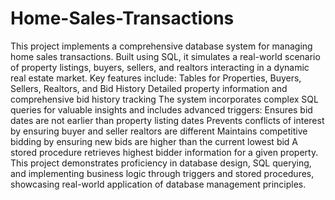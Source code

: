 # Home-Sales-Transactions
This project implements a comprehensive database system for managing home sales transactions. Built using SQL, it simulates a real-world scenario of property listings, buyers, sellers, and realtors interacting in a dynamic real estate market.
Key features include:
Tables for Properties, Buyers, Sellers, Realtors, and Bid History
Detailed property information and comprehensive bid history tracking
The system incorporates complex SQL queries for valuable insights and includes advanced triggers:
Ensures bid dates are not earlier than property listing dates
Prevents conflicts of interest by ensuring buyer and seller realtors are different
Maintains competitive bidding by ensuring new bids are higher than the current lowest bid
A stored procedure retrieves highest bidder information for a given property.
This project demonstrates proficiency in database design, SQL querying, and implementing business logic through triggers and stored procedures, showcasing real-world application of database management principles.
